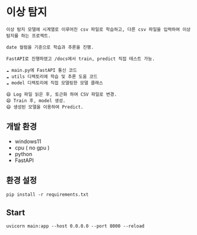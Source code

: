 # 이상 탐지

```
이상 탐지 모델에 시계열로 이루어진 csv 파일로 학습하고, 다른 csv 파일을 입력하여 이상 탐지를 하는 프로젝트.

date 컬럼을 기준으로 학습과 추론을 진행.

FastAPI로 진행하였고 /docs에서 train, predict 직접 테스트 가능.

☁️ main.py에 FastAPI 통신 코드
☁️ utils 디렉토리에 학습 및 추론 도움 코드
☁️ model 디렉토리에 직접 모델링한 모델 클래스 

😄 Log 파일 읽은 후, 토근화 하여 CSV 파일로 변경.
😄 Train 후, model 생성.
😄 생성된 모델을 이용하여 Predict.
```

## 개발 환경
- windows11
- cpu ( no gpu )
- python
- FastAPI

## 환경 설정
```
pip install -r requirements.txt
```

## Start
```
uvicorn main:app --host 0.0.0.0 --port 8000 --reload
```
